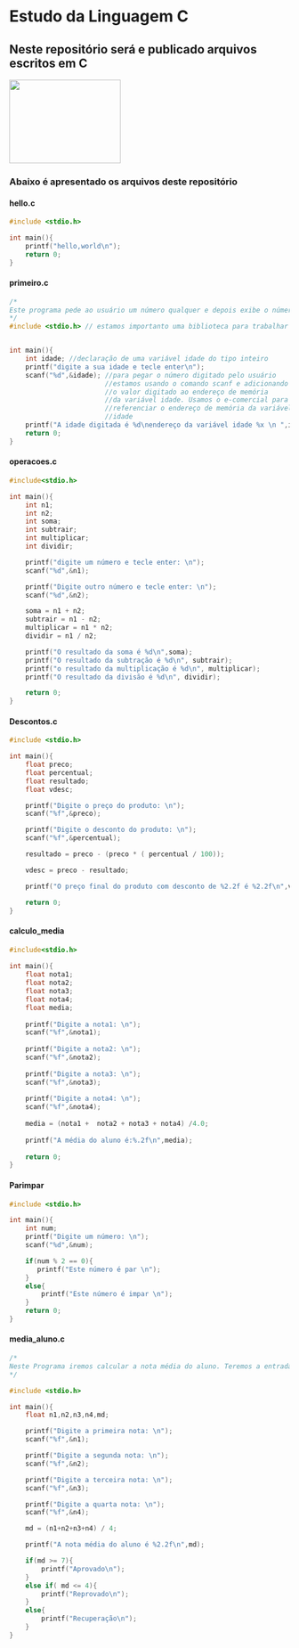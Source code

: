 # Estudo da Linguagem C
## Neste repositório será e publicado arquivos escritos em C

<img src="https://codigo35.com/wp-content/uploads/2023/09/695px-C_Programming_Language.svg_.png" height="150" width="200">

### Abaixo é apresentado os arquivos deste repositório

#### hello.c

```c
#include <stdio.h>

int main(){
    printf("hello,world\n");
    return 0;
}
```
#### primeiro.c

```c
/*
Este programa pede ao usuário um número qualquer e depois exibe o número na tela
*/
#include <stdio.h> // estamos importanto uma biblioteca para trabalhar com entrada e saida de dados


int main(){
    int idade; //declaração de uma variável idade do tipo inteiro
    printf("digite a sua idade e tecle enter\n");
    scanf("%d",&idade); //para pegar o número digitado pelo usuário
                        //estamos usando o comando scanf e adicionando
                        //o valor digitado ao endereço de memória 
                        //da variável idade. Usamos o e-comercial para 
                        //referenciar o endereço de memória da variável
                        //idade
    printf("A idade digitada é %d\nendereço da variável idade %x \n ",idade, &idade);
    return 0;                    
}
```
#### operacoes.c

```c
#include<stdio.h>

int main(){
    int n1;
    int n2;
    int soma;
    int subtrair;
    int multiplicar;
    int dividir;

    printf("digite um número e tecle enter: \n");
    scanf("%d",&n1);

    printf("Digite outro número e tecle enter: \n");
    scanf("%d",&n2);

    soma = n1 + n2;
    subtrair = n1 - n2;
    multiplicar = n1 * n2;
    dividir = n1 / n2;

    printf("O resultado da soma é %d\n",soma);
    printf("O resultado da subtração é %d\n", subtrair);
    printf("o resultado da multiplicação é %d\n", multiplicar);
    printf("O resultado da divisão é %d\n", dividir);

    return 0;
}
```
#### Descontos.c

```c
#include <stdio.h>

int main(){
    float preco;
    float percentual;
    float resultado;
    float vdesc;

    printf("Digite o preço do produto: \n");
    scanf("%f",&preco);

    printf("Digite o desconto do produto: \n");
    scanf("%f",&percentual);

    resultado = preco - (preco * ( percentual / 100));

    vdesc = preco - resultado;

    printf("O preço final do produto com desconto de %2.2f é %2.2f\n",vdesc,resultado);

    return 0;
}
```

#### calculo_media

```c
#include<stdio.h>
 
int main(){
    float nota1;
    float nota2;
    float nota3;
    float nota4;
    float media;
 
    printf("Digite a nota1: \n");
    scanf("%f",&nota1);
 
    printf("Digite a nota2: \n");
    scanf("%f",&nota2);
 
    printf("Digite a nota3: \n");
    scanf("%f",&nota3);
 
    printf("Digite a nota4: \n");
    scanf("%f",&nota4);
 
    media = (nota1 +  nota2 + nota3 + nota4) /4.0;
 
    printf("A média do aluno é:%.2f\n",media);
 
    return 0;
}
```
#### Parimpar

```c
#include <stdio.h>

int main(){
    int num;
    printf("Digite um número: \n");
    scanf("%d",&num);

    if(num % 2 == 0){
       printf("Este número é par \n");    
    }
    else{
        printf("Este número é impar \n");
    }
    return 0;
}    

```
#### media_aluno.c
```c
/*
Neste Programa iremos calcular a nota média do aluno. Teremos a entrada de 4 notas, depois será feito o cálculo de média, onde iremos somar as nitas e depois dividir por 4. Se o aluno tiver uma média acima ou igual a 7, então estará aprovado; caso o aluno de tenha uma menor ou igual a 4, então o aluno estará aprovado; caso contrário, estará em recuperação
*/

#include <stdio.h>

int main(){
    float n1,n2,n3,n4,md;

    printf("Digite a primeira nota: \n");
    scanf("%f",&n1);

    printf("Digite a segunda nota: \n");
    scanf("%f",&n2);

    printf("Digite a terceira nota: \n");
    scanf("%f",&n3);

    printf("Digite a quarta nota: \n");
    scanf("%f",&n4);

    md = (n1+n2+n3+n4) / 4;

    printf("A nota média do aluno é %2.2f\n",md);

    if(md >= 7){
        printf("Aprovado\n");
    }
    else if( md <= 4){
        printf("Reprovado\n");
    }
    else{
        printf("Recuperação\n");
    }
}
```

































































































































































































































































































